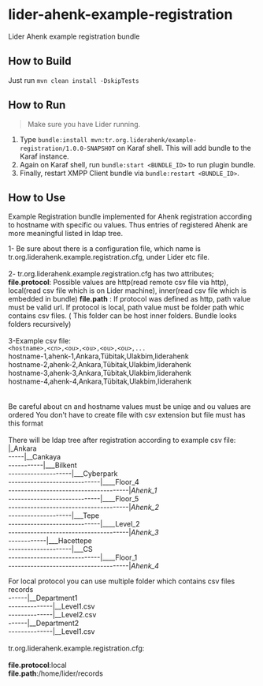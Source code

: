 # lider-ahenk-example-registration

Lider Ahenk example registration bundle

## How to Build

Just run `mvn clean install -DskipTests`

## How to Run

> Make sure you have Lider running.

1. Type `bundle:install mvn:tr.org.liderahenk/example-registration/1.0.0-SNAPSHOT` on Karaf shell. This will add bundle to the Karaf instance.
2. Again on Karaf shell, run `bundle:start <BUNDLE_ID>` to run plugin bundle.
3. Finally, restart XMPP Client bundle via `bundle:restart <BUNDLE_ID>`.

## How to Use
Example Registration bundle implemented for Ahenk registration according to hostname with specific ou values. Thus entries of registered Ahenk are more meaningful listed in ldap tree.

1- Be sure about there is a configuration file, which name is tr.org.liderahenk.example.registration.cfg, under Lider etc file.</br></br>
2- tr.org.liderahenk.example.registration.cfg has two attributes;
**file.protocol**: Possible values are http(read remote csv file via http), local(read csv file which is on Lider machine), inner(read csv file which is embedded in bundle)
**file.path** : If protocol was defined as http, path value must be valid url. If protocol is local, path value must be folder path whic contains csv files. ( This folder can be host inner folders. Bundle looks folders recursively)</br></br>
3-Example csv file:</br>
`<hostname>,<cn>,<ou>,<ou>,<ou>,<ou>,...`</br>
hostname-1,ahenk-1,Ankara,Tübitak,Ulakbim,liderahenk</br>
hostname-2,ahenk-2,Ankara,Tübitak,Ulakbim,liderahenk</br>
hostname-3,ahenk-3,Ankara,Tübitak,Ulakbim,liderahenk</br>
hostname-4,ahenk-4,Ankara,Tübitak,Ulakbim,liderahenk</br>
</br></br>
Be careful about cn and hostname values must be uniqe and ou values are ordered
You don't have to create file with csv extension but file must has this format
</br></br>
There will be ldap tree after registration according to example csv file:</br>
|_Ankara</br>
-----|__Cankaya</br>
-----------|___Bilkent</br>
--------------------|___Cyberpark</br>
-----------------------------|____Floor_4</br>
--------------------------------------|*Ahenk_1*</br>
-----------------------------|____Floor_5</br>
--------------------------------------|*Ahenk_2*</br>
--------------------|___Tepe</br>
-----------------------------|____Level_2</br>
--------------------------------------|*Ahenk_3*</br>
------------|___Hacettepe</br>
--------------------|___CS</br>
-----------------------------|____Floor_1</br>
--------------------------------------|*Ahenk_4*</br>

For local protocol you can use multiple folder which contains csv files
records</br>
------|__Department1</br>
--------------|__Level1.csv</br>
--------------|__Level2.csv</br>
------|__Department2</br>
--------------|__Level1.csv</br></br>
tr.org.liderahenk.example.registration.cfg:</br></br>
**file.protocol**:local</br>
**file.path**:/home/lider/records</br>
